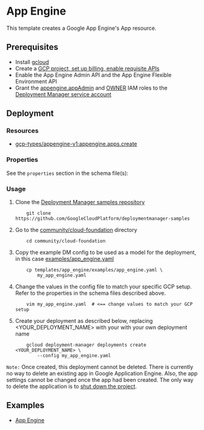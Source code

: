 # App Engine

This template creates a Google App Engine's App resource.

## Prerequisites

- Install [gcloud](https://cloud.google.com/sdk)
- Create a [GCP project, set up billing, enable requisite APIs](../project/README.md)
- Enable the App Engine Admin API and the App Engine Flexible Environment API
- Grant the [appengine.appAdmin](https://cloud.google.com/appengine/docs/admin-api/access-control) and [OWNER](https://cloud.google.com/appengine/docs/standard/python/access-control#primitive_roles) IAM roles to the [Deployment Manager service account](https://cloud.google.com/deployment-manager/docs/access-control#access_control_for_deployment_manager)

## Deployment

### Resources

- [gcp-types/appengine-v1:appengine.apps.create](https://cloud.google.com/appengine/docs/admin-api/reference/rest/v1/apps)

### Properties

See the `properties` section in the schema file(s):

### Usage

1. Clone the [Deployment Manager samples repository](https://github.com/GoogleCloudPlatform/deploymentmanager-samples)

    ```shell
        git clone https://github.com/GoogleCloudPlatform/deploymentmanager-samples
    ```

2. Go to the [community/cloud-foundation](../../) directory

    ```shell
        cd community/cloud-foundation
    ```

3. Copy the example DM config to be used as a model for the deployment, in this
   case [examples/app_engine.yaml](examples/app_engine.yaml)

    ```shell
        cp templates/app_engine/examples/app_engine.yaml \
            my_app_engine.yaml
    ```

4. Change the values in the config file to match your specific GCP setup.
   Refer to the properties in the schema files described above.

    ```shell
        vim my_app_engine.yaml  # <== change values to match your GCP setup
    ```

5. Create your deployment as described below, replacing <YOUR_DEPLOYMENT_NAME>
   with your with your own deployment name

    ```shell
        gcloud deployment-manager deployments create <YOUR_DEPLOYMENT_NAME> \
            --config my_app_engine.yaml
    ```

`Note:` Once created, this deployment cannot be deleted. There is currently no
way to delete an existing app in Google Application Engine. Also, the app
settings cannot be changed once the app had been created. The only way to
delete the application is to [shut down the project](https://cloud.google.com/appengine/docs/standard/python/console/?csw=1#delete_app).

## Examples

- [App Engine](examples/app_engine.yaml)
